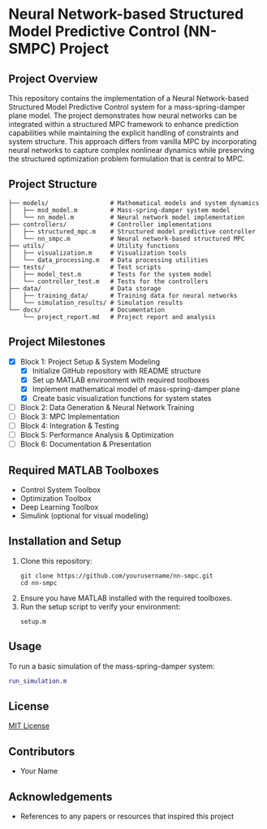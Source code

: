 # Neural Network-based Structured Model Predictive Control (NN-SMPC) Project

## Project Overview
This repository contains the implementation of a Neural Network-based Structured Model Predictive Control system for a mass-spring-damper plane model. The project demonstrates how neural networks can be integrated within a structured MPC framework to enhance prediction capabilities while maintaining the explicit handling of constraints and system structure. This approach differs from vanilla MPC by incorporating neural networks to capture complex nonlinear dynamics while preserving the structured optimization problem formulation that is central to MPC.

## Project Structure
```
├── models/                 # Mathematical models and system dynamics
│   ├── msd_model.m         # Mass-spring-damper system model
│   └── nn_model.m          # Neural network model implementation
├── controllers/            # Controller implementations
│   ├── structured_mpc.m    # Structured model predictive controller
│   └── nn_smpc.m           # Neural network-based structured MPC
├── utils/                  # Utility functions
│   ├── visualization.m     # Visualization tools
│   └── data_processing.m   # Data processing utilities
├── tests/                  # Test scripts
│   ├── model_test.m        # Tests for the system model
│   └── controller_test.m   # Tests for the controllers
├── data/                   # Data storage
│   ├── training_data/      # Training data for neural networks
│   └── simulation_results/ # Simulation results
└── docs/                   # Documentation
    └── project_report.md   # Project report and analysis
```

## Project Milestones
- [x] Block 1: Project Setup & System Modeling
  - [x] Initialize GitHub repository with README structure
  - [x] Set up MATLAB environment with required toolboxes
  - [x] Implement mathematical model of mass-spring-damper plane
  - [x] Create basic visualization functions for system states
- [ ] Block 2: Data Generation & Neural Network Training
- [ ] Block 3: MPC Implementation
- [ ] Block 4: Integration & Testing
- [ ] Block 5: Performance Analysis & Optimization
- [ ] Block 6: Documentation & Presentation

## Required MATLAB Toolboxes
- Control System Toolbox
- Optimization Toolbox
- Deep Learning Toolbox
- Simulink (optional for visual modeling)

## Installation and Setup
1. Clone this repository:
   ```
   git clone https://github.com/yourusername/nn-smpc.git
   cd nn-smpc
   ```
2. Ensure you have MATLAB installed with the required toolboxes.
3. Run the setup script to verify your environment:
   ```
   setup.m
   ```

## Usage
To run a basic simulation of the mass-spring-damper system:
```matlab
run_simulation.m
```

## License
[MIT License](LICENSE)

## Contributors
- Your Name

## Acknowledgements
- References to any papers or resources that inspired this project
